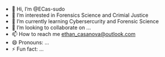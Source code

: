 - 👋 Hi, I’m @ECas-sudo
- 👀 I’m interested in Forensics Science and Crimial Justice 
- 🌱 I’m currently learning Cybersercurity and Forensic Science
- 💞️ I’m looking to collaborate on ...
- 📫 How to reach me  ethan_casanova@outlook.com
- 😄 Pronouns: ...
- ⚡ Fun fact: ...

<!---
ECas-sudo/ECas-sudo is a ✨ special ✨ repository because its `README.md` (this file) appears on your GitHub profile.
You can click the Preview link to take a look at your changes.
--->

